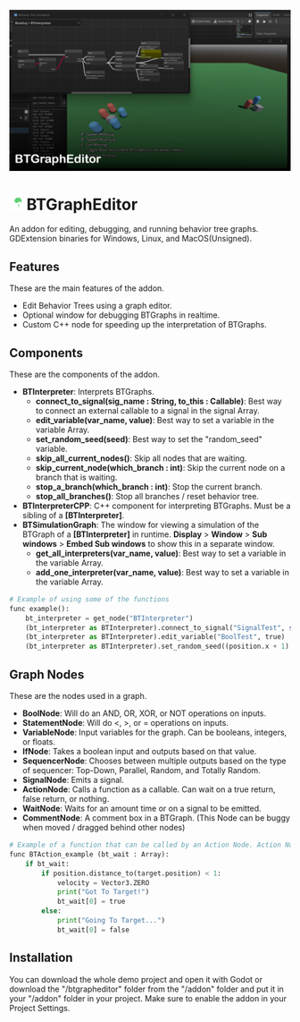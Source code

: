 ![CoverImage](screenshots/CoverImageBTGraphEditor.png)

# <img src="BTGraphEditor\addons\btgrapheditor\Icons\BTIcon.png" alt="icon" width="24"/> BTGraphEditor
An addon for editing, debugging, and running behavior tree graphs. GDExtension binaries for Windows, Linux, and MacOS(Unsigned).

## Features
These are the main features of the addon.
* Edit Behavior Trees using a graph editor. 
* Optional window for debugging BTGraphs in realtime.
* Custom C++ node for speeding up the interpretation of BTGraphs.

## Components
These are the components of the addon.

* **BTInterpreter**: Interprets BTGraphs. 
    * **connect_to_signal(sig_name : String, to_this : Callable)**: Best way to connect an external callable to a signal in the signal Array.
    * **edit_variable(var_name, value)**: Best way to set a variable in the variable Array.
    * **set_random_seed(seed)**: Best way to set the "random_seed" variable.
    * **skip_all_current_nodes()**: Skip all nodes that are waiting.
    * **skip_current_node(which_branch : int)**: Skip the current node on a branch that is waiting.
    * **stop_a_branch(which_branch : int)**: Stop the current branch.
    * **stop_all_branches()**: Stop all branches / reset behavior tree.
* **BTInterpreterCPP**: C++ component for interpreting BTGraphs. Must be a sibling of a **[BTInterpreter]**.
* **BTSimulationGraph**: The window for viewing a simulation of the BTGraph of a **[BTInterpreter]** in runtime. **Display** > **Window** > **Sub windows** > **Embed Sub windows** to show this in a separate window. 
    * **get_all_interpreters(var_name, value)**: Best way to set a variable in the variable Array.
    * **add_one_interpreter(var_name, value)**: Best way to set a variable in the variable Array.

```python
# Example of using some of the functions
func example():
    bt_interpreter = get_node("BTInterpreter")
	(bt_interpreter as BTInterpreter).connect_to_signal("SignalTest", self.callable_test)
    (bt_interpreter as BTInterpreter).edit_variable("BoolTest", true)
	(bt_interpreter as BTInterpreter).set_random_seed((position.x + 1) * (position.y + 1))
```

## Graph Nodes
These are the nodes used in a graph.

* **BoolNode**: Will do an AND, OR, XOR, or NOT operations on inputs.
* **StatementNode**: Will do <, >, or = operations on inputs.
* **VariableNode**: Input variables for the graph. Can be booleans, integers, or floats.
* **IfNode**: Takes a boolean input and outputs based on that value.
* **SequencerNode**: Chooses between multiple outputs based on the type of sequencer: Top-Down, Parallel, Random, and Totally Random.
* **SignalNode**: Emits a signal.
* **ActionNode**: Calls a function as a callable. Can wait on a true return, false return, or nothing.
* **WaitNode**: Waits for an amount time or on a signal to be emitted.
* **CommentNode**: A comment box in a BTGraph. (This Node can be buggy when moved / dragged behind other nodes)

```python
# Example of a function that can be called by an Action Node. Action Node waits for bt_wait[0] to be true.
func BTAction_example (bt_wait : Array):
	if bt_wait:
		if position.distance_to(target.position) < 1:
			velocity = Vector3.ZERO
            print("Got To Target!")
			bt_wait[0] = true
		else:
            print("Going To Target...")
			bt_wait[0] = false
```

## Installation
You can download the whole demo project and open it with Godot or download the "/btgrapheditor" folder from the "/addon" folder and put it in your "/addon" folder in your project. Make sure to enable the addon in your Project Settings.
